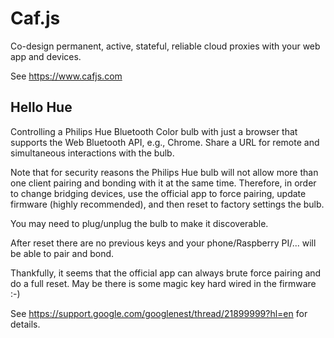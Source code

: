 # Caf.js

Co-design permanent, active, stateful, reliable cloud proxies with your web app and devices.

See https://www.cafjs.com

## Hello Hue

Controlling a Philips Hue Bluetooth Color bulb with just a browser that supports the Web Bluetooth API, e.g., Chrome. Share a URL for remote and simultaneous interactions with the bulb.

Note that for security reasons the Philips Hue bulb will not allow more than one client pairing and bonding with it at the same time. Therefore, in order to change bridging devices, use the official app to force pairing, update firmware (highly recommended), and then reset to factory settings the bulb.

You may need to plug/unplug the bulb to make it discoverable.

After reset there are no previous keys and your phone/Raspberry PI/... will be able to pair and bond.

Thankfully, it seems that the official app can always brute force pairing and do a full reset. May be there is some magic key hard wired in the firmware :-)

See https://support.google.com/googlenest/thread/21899999?hl=en for details.

